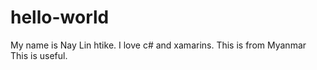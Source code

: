 # hello-world
My name is Nay Lin htike. I love c# and xamarins.
This is from Myanmar
This is useful.
